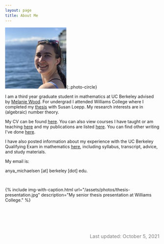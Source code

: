 ```yaml
---
layout: page
title: About Me
---
```



![image](/assets/photos/anya.jpg){:.photo-circle}

I am a third year graduate student in mathematics at UC Berkeley advised by [Melanie Wood](http://people.math.harvard.edu/~mmwood/).
For undergrad I attended Williams College where I completed my [thesis](/research) with Susan Loepp.
My research interests are in (algebraic) number theory.


My CV can be found [here](/assets/cv.pdf). You can also view courses I have taught or am teaching
[here](/teaching) and my publications are listed [here](/research). You can find other writing
I've done [here](/articles).

I have also posted information about my experience with the UC Berkeley Qualifying Exam in mathematics [here](/quals), including syllabus, transcript, advice, and study materials. 

My email is:

anya_michaelsen [at] berkeley [dot] edu.

<br/>

{% include img-with-caption.html url="/assets/photos/thesis-presentation.jpg" description="My senior thesis presentation at Williams College." %}

<footer style="margin-top: 100px; text-align: right; font-size: 12pt; color: grey">

Last updated: October 5, 2021

<footer/>
